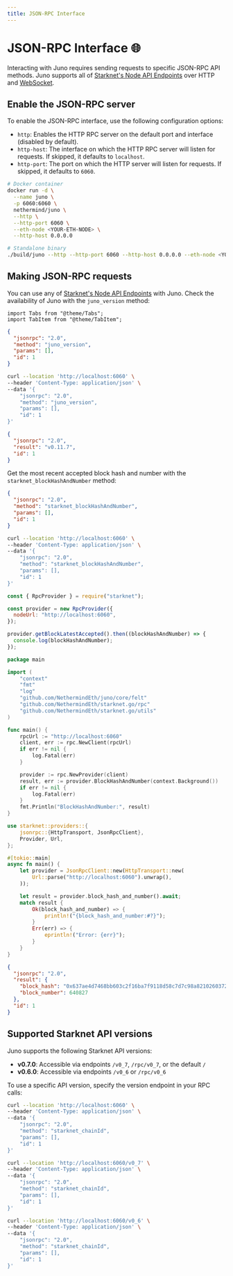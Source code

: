 ```yaml
---
title: JSON-RPC Interface
---
```


# JSON-RPC Interface :globe_with_meridians:

Interacting with Juno requires sending requests to specific JSON-RPC API methods. Juno supports all of [Starknet's Node API Endpoints](https://playground.open-rpc.org/?uiSchema%5BappBar%5D%5Bui:splitView%5D=false&schemaUrl=https://raw.githubusercontent.com/starkware-libs/starknet-specs/v0.8.1/api/starknet_api_openrpc.json&uiSchema%5BappBar%5D%5Bui:input%5D=false&uiSchema%5BappBar%5D%5Bui:darkMode%5D=true&uiSchema%5BappBar%5D%5Bui:examplesDropdown%5D=false) over HTTP and [WebSocket](websocket).

## Enable the JSON-RPC server

To enable the JSON-RPC interface, use the following configuration options:

- `http`: Enables the HTTP RPC server on the default port and interface (disabled by default).
- `http-host`: The interface on which the HTTP RPC server will listen for requests. If skipped, it defaults to `localhost`.
- `http-port`: The port on which the HTTP server will listen for requests. If skipped, it defaults to `6060`.

```bash
# Docker container
docker run -d \
  --name juno \
  -p 6060:6060 \
  nethermind/juno \
  --http \
  --http-port 6060 \
  --eth-node <YOUR-ETH-NODE> \
  --http-host 0.0.0.0

# Standalone binary
./build/juno --http --http-port 6060 --http-host 0.0.0.0 --eth-node <YOUR-ETH-NODE>
```

## Making JSON-RPC requests

You can use any of [Starknet's Node API Endpoints](https://playground.open-rpc.org/?uiSchema%5BappBar%5D%5Bui:splitView%5D=false&schemaUrl=https://raw.githubusercontent.com/starkware-libs/starknet-specs/v0.8.1/api/starknet_api_openrpc.json&uiSchema%5BappBar%5D%5Bui:input%5D=false&uiSchema%5BappBar%5D%5Bui:darkMode%5D=true&uiSchema%5BappBar%5D%5Bui:examplesDropdown%5D=false) with Juno. Check the availability of Juno with the `juno_version` method:

```mdx-code-block
import Tabs from "@theme/Tabs";
import TabItem from "@theme/TabItem";
```

<Tabs>
<TabItem value="raw" label="Raw">

```json
{
  "jsonrpc": "2.0",
  "method": "juno_version",
  "params": [],
  "id": 1
}
```

</TabItem>
<TabItem value="curl" label="cURL">

```bash
curl --location 'http://localhost:6060' \
--header 'Content-Type: application/json' \
--data '{
    "jsonrpc": "2.0",
    "method": "juno_version",
    "params": [],
    "id": 1
}'
```

</TabItem>
<TabItem value="response" label="Response">

```json
{
  "jsonrpc": "2.0",
  "result": "v0.11.7",
  "id": 1
}
```

</TabItem>
</Tabs>

Get the most recent accepted block hash and number with the `starknet_blockHashAndNumber` method:

<Tabs>
<TabItem value="raw" label="Raw">

```json
{
  "jsonrpc": "2.0",
  "method": "starknet_blockHashAndNumber",
  "params": [],
  "id": 1
}
```

</TabItem>
<TabItem value="curl" label="cURL">

```bash
curl --location 'http://localhost:6060' \
--header 'Content-Type: application/json' \
--data '{
    "jsonrpc": "2.0",
    "method": "starknet_blockHashAndNumber",
    "params": [],
    "id": 1
}'
```

</TabItem>
<TabItem value="starknetjs" label="Starknet.js">

```js
const { RpcProvider } = require("starknet");

const provider = new RpcProvider({
  nodeUrl: "http://localhost:6060",
});

provider.getBlockLatestAccepted().then((blockHashAndNumber) => {
  console.log(blockHashAndNumber);
});
```

</TabItem>
<TabItem value="starknetgo" label="Starknet.go">

```go
package main

import (
	"context"
	"fmt"
	"log"
	"github.com/NethermindEth/juno/core/felt"
	"github.com/NethermindEth/starknet.go/rpc"
	"github.com/NethermindEth/starknet.go/utils"
)

func main() {
	rpcUrl := "http://localhost:6060"
	client, err := rpc.NewClient(rpcUrl)
	if err != nil {
		log.Fatal(err)
	}

	provider := rpc.NewProvider(client)
	result, err := provider.BlockHashAndNumber(context.Background())
	if err != nil {
		log.Fatal(err)
	}
	fmt.Println("BlockHashAndNumber:", result)
}
```

</TabItem>
<TabItem value="starknetrs" label="Starknet.rs">

```rust
use starknet::providers::{
    jsonrpc::{HttpTransport, JsonRpcClient},
    Provider, Url,
};

#[tokio::main]
async fn main() {
    let provider = JsonRpcClient::new(HttpTransport::new(
        Url::parse("http://localhost:6060").unwrap(),
    ));

    let result = provider.block_hash_and_number().await;
    match result {
        Ok(block_hash_and_number) => {
            println!("{block_hash_and_number:#?}");
        }
        Err(err) => {
            eprintln!("Error: {err}");
        }
    }
}
```

</TabItem>
<TabItem value="response" label="Response">

```json
{
  "jsonrpc": "2.0",
  "result": {
    "block_hash": "0x637ae4d7468bb603c2f16ba7f9118d58c7d7c98a8210260372e83e7c9df443a",
    "block_number": 640827
  },
  "id": 1
}
```

</TabItem>
</Tabs>

## Supported Starknet API versions

Juno supports the following Starknet API versions:

- **v0.7.0**: Accessible via endpoints `/v0_7`, `/rpc/v0_7`, or the default `/`
- **v0.6.0**: Accessible via endpoints `/v0_6` or `/rpc/v0_6`

To use a specific API version, specify the version endpoint in your RPC calls:

<Tabs>
<TabItem value="latest" label="Latest">

```bash
curl --location 'http://localhost:6060' \
--header 'Content-Type: application/json' \
--data '{
    "jsonrpc": "2.0",
    "method": "starknet_chainId",
    "params": [],
    "id": 1
}'
```

</TabItem>
<TabItem value="v7" label="v0.7.0">

```bash
curl --location 'http://localhost:6060/v0_7' \
--header 'Content-Type: application/json' \
--data '{
    "jsonrpc": "2.0",
    "method": "starknet_chainId",
    "params": [],
    "id": 1
}'
```

</TabItem>
<TabItem value="v6" label="v0.6.0">

```bash
curl --location 'http://localhost:6060/v0_6' \
--header 'Content-Type: application/json' \
--data '{
    "jsonrpc": "2.0",
    "method": "starknet_chainId",
    "params": [],
    "id": 1
}'
```

</TabItem>
</Tabs>
